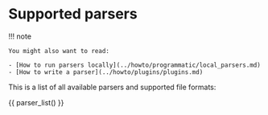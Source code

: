 # Supported parsers

!!! note

    You might also want to read:

    - [How to run parsers locally](../howto/programmatic/local_parsers.md)
    - [How to write a parser](../howto/plugins/plugins.md)

This is a list of all available parsers and supported file formats:

{{ parser_list() }}
